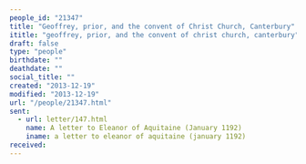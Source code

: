 ```yaml
---
people_id: "21347"
title: "Geoffrey, prior, and the convent of Christ Church, Canterbury"
ititle: "geoffrey, prior, and the convent of christ church, canterbury"
draft: false
type: "people"
birthdate: ""
deathdate: ""
social_title: ""
created: "2013-12-19"
modified: "2013-12-19"
url: "/people/21347.html"
sent:
  - url: letter/147.html
    name: A letter to Eleanor of Aquitaine (January 1192)
    iname: a letter to eleanor of aquitaine (january 1192)
received:
---
```

